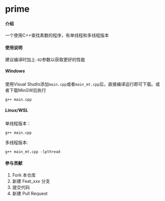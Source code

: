 # prime

#### 介绍
一个使用C++查找素数的程序，有单线程和多线程版本

#### 使用说明
建议编译时加上`-O2`参数以获取更好的性能
##### Windows
使用Visual Studio添加`main.cpp`或者`main_mt.cpp`后，直接编译运行即可下载。或者下载MinGW后执行
```
g++ main.cpp
```
##### Linux/WSL
单线程版本：
```
g++ main.cpp
```
多线程版本:
```
g++ main_mt.cpp -lpthread
```

#### 参与贡献

1.  Fork 本仓库
2.  新建 Feat_xxx 分支
3.  提交代码
4.  新建 Pull Request

